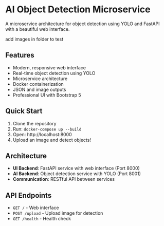 # AI Object Detection Microservice

A microservice architecture for object detection using YOLO and FastAPI with a beautiful web interface.

add images in folder to test

## Features

- Modern, responsive web interface
- Real-time object detection using YOLO
- Microservice architecture
- Docker containerization
- JSON and image outputs
- Professional UI with Bootstrap 5

## Quick Start

1. Clone the repository
2. Run: `docker-compose up --build`
3. Open: http://localhost:8000
4. Upload an image and detect objects!

## Architecture

- **UI Backend**: FastAPI service with web interface (Port 8000)
- **AI Backend**: Object detection service with YOLO (Port 8001)
- **Communication**: RESTful API between services

## API Endpoints

- `GET /` - Web interface
- `POST /upload` - Upload image for detection
- `GET /health` - Health check
